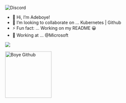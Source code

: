![Discord](https://img.shields.io/discord/1200102601451114547?logo=github&label=chat&labelColor=blue&color=green)
- 👋 Hi, I’m Adeboye!
- 💞️ I’m looking to collaborate on ... Kubernetes | Github 
- ⚡ Fun fact: ... Working on my README 😀
- 🏬 Working at ... @Microsoft

<a href="https://www.linkedin.com/in/adeboye-famurewa-700b9426/"><img src="https://img.shields.io/badge/LinkedIn-0077B5?style=for-the-badge&logo=linkedin&logoColor=white"></a>  

<img width="150" alt="Boye Github" src="https://github.com/fadarboye/fadarboye/assets/130584349/8cf8b8b2-43c1-43fd-a4f7-1ebfca9faf45">




<!---
fadarboye/fadarboye is a ✨ special ✨ repository because its `README.md` (this file) appears on your GitHub profile.
You can click the Preview link to take a look at your changes.
--->
